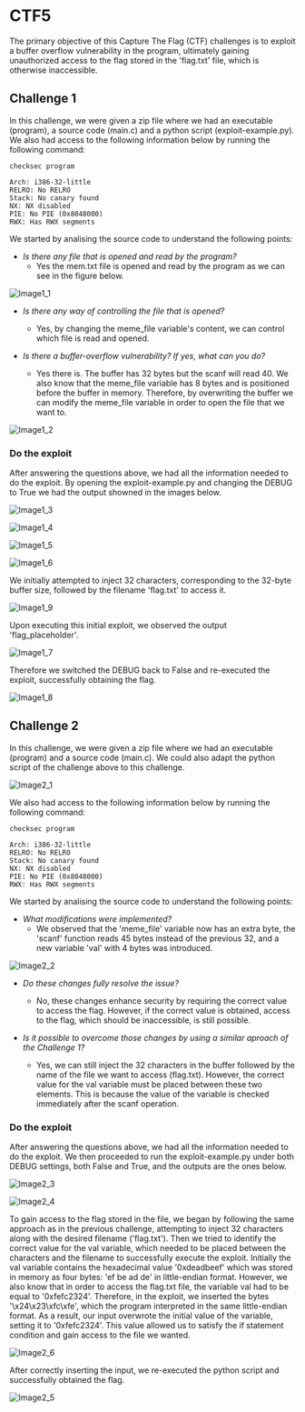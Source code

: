 # CTF5

The primary objective of this Capture The Flag (CTF) challenges is to exploit a buffer overflow vulnerability in the program, ultimately gaining unauthorized access to the flag stored in the 'flag.txt' file, which is otherwise inaccessible.

## Challenge 1

In this challenge, we were given a zip file where we had an executable (program), a source code (main.c) and a python script (exploit-example.py).
We also had access to the following information below by running the following command:

```SHELL
checksec program
```

```
Arch: i386-32-little
RELRO: No RELRO
Stack: No canary found
NX: NX disabled
PIE: No PIE (0x8048000)
RWX: Has RWX segments
```

We started by analising the source code to understand the following points:

- *Is there any file that is opened and read by the program?*
    - Yes the mem.txt file is opened and read by the program as we can see in the figure below.

![Image1_1](images/logbook5/1_1.png)

- *Is there any way of controlling the file that is opened?* 
    - Yes, by changing the meme_file variable's content, we can control which file is read and opened.

- *Is there a buffer-overflow vulnerability? If yes, what can you do?*
    - Yes there is. The buffer has 32 bytes but the scanf will read 40. We also know that the meme_file variable has 8 bytes and is positioned before the buffer in memory. Therefore, by overwriting the buffer we can modify the meme_file variable in order to open the file that we want to.

![Image1_2](images/logbook5/1_2.png)


### Do the exploit

After answering the questions above, we had all the information needed to do the exploit.
By opening the exploit-example.py and changing the DEBUG to True we had the output showned in the images below. 

![Image1_3](images/logbook5/1_3.png)

![Image1_4](images/logbook5/1_4.png)

![Image1_5](images/logbook5/1_5.png)

![Image1_6](images/logbook5/1_6.png)

We initially attempted to inject 32 characters, corresponding to the 32-byte buffer size, followed by the filename 'flag.txt' to access it.

![Image1_9](images/logbook5/1_9.png)

Upon executing this initial exploit, we observed the output 'flag_placeholder'.

![Image1_7](images/logbook5/1_7.png)

Therefore we switched the DEBUG back to False and re-executed the exploit, successfully obtaining the flag.

![Image1_8](images/logbook5/1_8.png)



## Challenge 2

In this challenge, we were given a zip file where we had an executable (program) and a source code (main.c). We could also adapt the python script of the challenge above to this challenge.

![Image2_1](images/logbook5/2_1.png)

We also had access to the following information below by running the following command:

```SHELL
checksec program
```

```
Arch: i386-32-little
RELRO: No RELRO
Stack: No canary found
NX: NX disabled
PIE: No PIE (0x8048000)
RWX: Has RWX segments
```

We started by analising the source code to understand the following points:

- *What modifications were implemented?*
    - We observed that the 'meme_file' variable now has an extra byte, the 'scanf' function reads 45 bytes instead of the previous 32, and a new variable 'val' with 4 bytes was introduced.

![Image2_2](images/logbook5/2_2.png) 

- *Do these changes fully resolve the issue?*
    - No, these changes enhance security by requiring the correct value to access the flag. However, if the correct value is obtained, access to the flag, which should be inaccessible, is still possible.

- *Is it possible to overcome those changes by using a similar aproach of the Challenge 1?*
    - Yes, we can still inject the 32 characters in the buffer followed by the name of the file we want to access (flag.txt). However, the correct value for the val variable must be placed between these two elements. This is because the value of the variable is checked immediately after the scanf operation.


### Do the exploit

After answering the questions above, we had all the information needed to do the exploit.
We then proceeded to run the exploit-example.py under both DEBUG settings, both False and True, and the outputs are the ones below.

![Image2_3](images/logbook5/2_3.png)

![Image2_4](images/logbook5/2_4.png)

To gain access to the flag stored in the file, we began by following the same approach as in the previous challenge, attempting to inject 32 characters along with the desired filename ('flag.txt'). Then we tried to identify the correct value for the val variable, which needed to be placed between the characters and the filename to successfully execute the exploit. 
Initially the val variable contains the hexadecimal value '0xdeadbeef' which was stored in memory as four bytes: 'ef be ad de' in little-endian format. However, we also know that in order to access the flag.txt file, the variable val had to be equal to '0xfefc2324'. Therefore, in the exploit, we inserted the bytes '\x24\x23\xfc\xfe', which the program interpreted in the same little-endian format. As a result, our input overwrote the initial value of the variable, setting it to '0xfefc2324'. This value allowed us to satisfy the if statement condition and gain access to the file we wanted.

![Image2_6](images/logbook5/2_6.png)


After correctly inserting the input, we re-executed the python script and successfully obtained the flag.

![Image2_5](images/logbook5/2_5.png)
